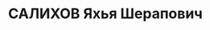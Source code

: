 ---
title: САЛИХОВ Яхья Шерапович
description: 'Род. в 1893, Самарская губ., Бузулукский уезд, дер. Кизыл-Мечеть, башкир,
  обр.: незаконченное высшее, б/п. Проживал: Москва, 7-й Ростовский пер., д. 3, кв.
  30. Инспектор по качеству ячменя на Ленинградском пивоваренном заводе им.Степана
  Разина.

  Арестован 14.08.1937. Обв. в шпионаже и участии в к.-р. организации. Приговор: ВК
  ВС СССР, 27.10.1937 – ВМН. Расстрелян 27.10.1937, г.Москва.

  Реабилитирован Прокуратурой РФ 17.03.1992'
---